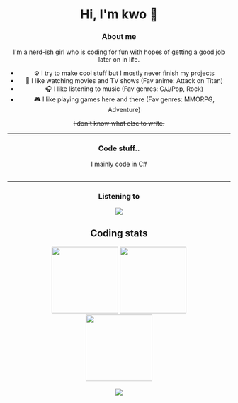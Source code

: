 # <div align="center">Hi, I'm kwo 🌸</div>

### <div align="center">About me</div>

<div align="center">
  <p>I'm a nerd-ish girl who is coding for fun with hopes of getting a good job later on in life.</p>
  
  <ul style="display: table;">
    <li>⚙️ I try to make cool stuff but I mostly never finish my projects</li>
    <li>🎥 I like watching movies and TV shows (Fav anime: Attack on Titan)</li>
    <li>🎧 I like listening to music (Fav genres: C/J/Pop, Rock)</li>
    <li>🎮 I like playing games here and there (Fav genres: MMORPG, Adventure)</li>
  </ul>  
  
  <p><strike>I don't know what else to write.</strike></p>
</div>

---

### <div align="center">Code stuff..</div>

<div align="center">
  <p>I mainly code in C# <div align="right"><img src="https://cdn.discordapp.com/emojis/618464552153120792.png?v=1" style="width: 2px; height: 2px;" /></div></p>
</div>

---

### <div align="center">Listening to</div>

<div align="center">
  <img src="https://spotify-github-profile.vercel.app/api/view?uid=948gaxqqryetkwyhbb8arr67m&cover_image=false" />
</div>

<div align="center">
  <h2>Coding stats</h2>
  
  <img src="https://github-readme-stats.vercel.app/api?username=kageroukw&theme=material-palenight&count_private=true" height="150px;" />
  
  <img src="https://github-readme-stats.vercel.app/api/wakatime/?username=minato&theme=material-palenight&layout=compact" height="150px;" />
</div>

<div align="center">
  <img src="https://github-readme-stats.vercel.app/api/top-langs/?username=kageroukw&theme=material-palenight&layout=compact" height="150px;" />
</div>
<br />
<div align="center"><img src="https://komarev.com/ghpvc/?username=kageroukw&color=ff69b4" /></div>
